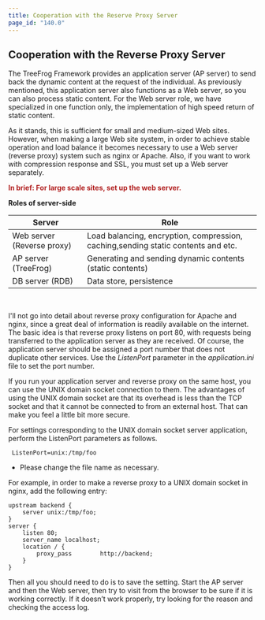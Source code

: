 ```yaml
---
title: Cooperation with the Reserve Proxy Server
page_id: "140.0"
---
```


## Cooperation with the Reverse Proxy Server

The TreeFrog Framework provides an application server (AP server) to send back the dynamic content at the request of the individual. As previously mentioned, this application server also functions as a Web server, so you can also process static content. For the Web server role, we have specialized in one function only, the implementation of high speed return of static content.

As it stands, this is sufficient for small and medium-sized Web sites. However, when making a large Web site system, in order to achieve stable operation and load balance it becomes necessary to use a Web server (reverse proxy) system such as nginx or Apache.
Also, if you want to work with compression response and SSL, you must set up a Web server separately.

<span style="color: #b22222">**In brief: For large scale sites, set up the web server.** </span>

<div class="center aligned" markdown="1">

**Roles of server-side**

</div>

<div class="table-div" markdown="1">

| Server                     | Role                                                                              |
|----------------------------|-----------------------------------------------------------------------------------|
| Web server (Reverse proxy) | Load balancing, encryption, compression, caching,sending static contents and etc. |
| AP server (TreeFrog)       | Generating and sending dynamic contents (static contents)                         |
| DB server (RDB)            | Data store, persistence                                                           |

</div><br>

I'll not go into detail about reverse proxy configuration for Apache and nginx, since a great deal of information is readily available on the internet. The basic idea is that reverse proxy listens on port 80, with requests being transferred to the application server as they are received. Of course, the application server should be assigned a port number that does not duplicate other services. Use the *ListenPort* parameter in the *application.ini* file to set the port number.

If you run your application server and reverse proxy on the same host, you can use the UNIX domain socket connection to them. The advantages of using the UNIX domain socket are that its overhead is less than the TCP socket and that it cannot be connected to from an external host. That can make you feel a little bit more secure.

For settings corresponding to the UNIX domain socket server application, perform the ListenPort parameters as follows.

```
 ListenPort=unix:/tmp/foo
```

- Please change the file name as necessary.
 
For example, in order to make a reverse proxy to a UNIX domain socket in nginx, add the following entry:

```
upstream backend {
    server unix:/tmp/foo;
}
server {
    listen 80;
    server_name localhost;
    location / {
        proxy_pass        http://backend;
    }
}
```
 
Then all you should need to do is to save the setting.
Start the AP server and then the Web server, then try to visit from the browser to be sure if it is working correctly. If it doesn’t work properly, try looking for the reason and checking the access log.